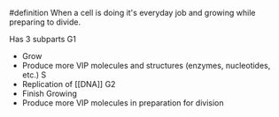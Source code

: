#definition 
When a cell is doing it's everyday job and growing while preparing to divide.

Has 3 subparts
G1
- Grow
- Produce more VIP molecules and structures (enzymes, nucleotides, etc.)
S
- Replication of [[DNA]]
G2
- Finish Growing
- Produce more VIP molecules in preparation for division
